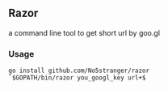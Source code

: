 ## Razor
a command line tool to get short url by goo.gl


### Usage
```
go install github.com/No5stranger/razor
`$GOPATH/bin/razor you_googl_key url+$
```
